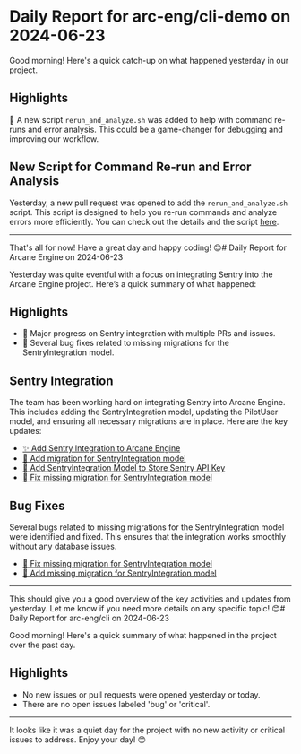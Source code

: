 # Daily Report for arc-eng/cli-demo on 2024-06-23

Good morning! Here's a quick catch-up on what happened yesterday in our project.

## Highlights
🚀 A new script `rerun_and_analyze.sh` was added to help with command re-runs and error analysis. This could be a game-changer for debugging and improving our workflow.

## New Script for Command Re-run and Error Analysis
Yesterday, a new pull request was opened to add the `rerun_and_analyze.sh` script. This script is designed to help you re-run commands and analyze errors more efficiently. You can check out the details and the script [here](https://github.com/arc-eng/cli-demo/pull/34).

---

That's all for now! Have a great day and happy coding! 😊# Daily Report for Arcane Engine on 2024-06-23

Yesterday was quite eventful with a focus on integrating Sentry into the Arcane Engine project. Here’s a quick summary of what happened:

## Highlights
- 🚀 Major progress on Sentry integration with multiple PRs and issues.
- 🐛 Several bug fixes related to missing migrations for the SentryIntegration model.

## Sentry Integration
The team has been working hard on integrating Sentry into Arcane Engine. This includes adding the SentryIntegration model, updating the PilotUser model, and ensuring all necessary migrations are in place. Here are the key updates:
- [✨ Add Sentry Integration to Arcane Engine](https://github.com/arc-eng/studio/pull/196)
- [🚀 Add migration for SentryIntegration model](https://github.com/arc-eng/studio/issues/195)
- [🔧 Add SentryIntegration Model to Store Sentry API Key](https://github.com/arc-eng/studio/pull/192)
- [🐛 Fix missing migration for SentryIntegration model](https://github.com/arc-eng/studio/issues/191)

## Bug Fixes
Several bugs related to missing migrations for the SentryIntegration model were identified and fixed. This ensures that the integration works smoothly without any database issues.
- [🐛 Fix missing migration for SentryIntegration model](https://github.com/arc-eng/studio/issues/188)
- [🐛 Add missing migration for SentryIntegration model](https://github.com/arc-eng/studio/issues/189)

---

This should give you a good overview of the key activities and updates from yesterday. Let me know if you need more details on any specific topic! 😊# Daily Report for arc-eng/cli on 2024-06-23

Good morning! Here's a quick summary of what happened in the project over the past day.

## Highlights
- No new issues or pull requests were opened yesterday or today.
- There are no open issues labeled 'bug' or 'critical'.

---

It looks like it was a quiet day for the project with no new activity or critical issues to address. Enjoy your day! 😊